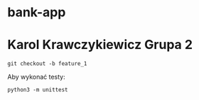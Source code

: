 # bank-app
<h1> Karol Krawczykiewicz Grupa 2 </h1>

```
git checkout -b feature_1
```
Aby wykonać testy:
```
python3 -m unittest
```

 
